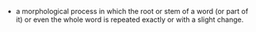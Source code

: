 
- a morphological process in which the root or stem of a word (or part of it) or even the whole word is repeated exactly or with a slight change.